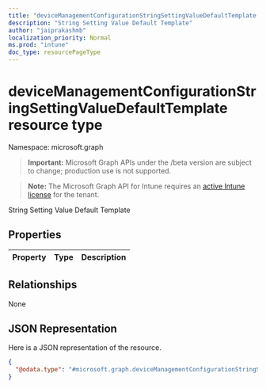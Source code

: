 ```yaml
---
title: "deviceManagementConfigurationStringSettingValueDefaultTemplate resource type"
description: "String Setting Value Default Template"
author: "jaiprakashmb"
localization_priority: Normal
ms.prod: "intune"
doc_type: resourcePageType
---
```


# deviceManagementConfigurationStringSettingValueDefaultTemplate resource type

Namespace: microsoft.graph

> **Important:** Microsoft Graph APIs under the /beta version are subject to change; production use is not supported.

> **Note:** The Microsoft Graph API for Intune requires an [active Intune license](https://go.microsoft.com/fwlink/?linkid=839381) for the tenant.

String Setting Value Default Template

## Properties
|Property|Type|Description|
|:---|:---|:---|

## Relationships
None

## JSON Representation
Here is a JSON representation of the resource.
<!-- {
  "blockType": "resource",
  "@odata.type": "microsoft.graph.deviceManagementConfigurationStringSettingValueDefaultTemplate"
}
-->
``` json
{
  "@odata.type": "#microsoft.graph.deviceManagementConfigurationStringSettingValueDefaultTemplate"
}
```
